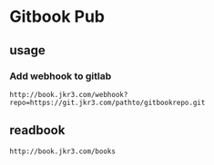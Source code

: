 # Gitbook Pub

## usage

### Add webhook to gitlab
`http://book.jkr3.com/webhook?repo=https://git.jkr3.com/pathto/gitbookrepo.git`

## readbook

`http://book.jkr3.com/books`